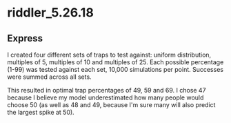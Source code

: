 # riddler_5.26.18

## Express

I created four different sets of traps to test against: uniform distribution, multiples of 5, multiples of 10 and multiples of 25. Each possible percentage (1-99) was tested against each set, 10,000 simulations per point. Successes were summed across all sets.

This resulted in optimal trap percentages of 49, 59 and 69. I chose 47 because I believe my model underestimated how many people would choose 50 (as well as 48 and 49, because I'm sure many will also predict the largest spike at 50).
